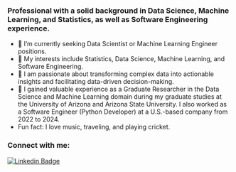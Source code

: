 ### Professional with a solid background in Data Science, Machine Learning, and Statistics, as well as Software Engineering experience.

- 🔭 I’m currently seeking Data Scientist or Machine Learning Engineer positions.
- 🥅 My interests include Statistics, Data Science, Machine Learning, and Software Engineering.
- 🌱 I am passionate about transforming complex data into actionable insights and facilitating data-driven decision-making.
- 👯 I gained valuable experience as a Graduate Researcher in the Data Science and Machine Learning domain during my graduate studies at the University of Arizona and Arizona State University. I also worked as a Software Engineer (Python Developer) at a U.S.-based company from 2022 to 2024.
-  Fun fact: I love music, traveling, and playing cricket.


### Connect with me:

[![Linkedin Badge](https://img.shields.io/badge/-robinyuarizona-blue?style=flat-square&logo=Linkedin&logoColor=white&link=https://www.linkedin.com/in/robinyuarizona/)](https://www.linkedin.com/in/robinyuarizona/)

<!---
### Languages and Tools:
[![Python](https://img.shields.io/static/v1?label=&message=Python&color=3C78A9&logo=python&logoColor=FFFFFF)](https://www.python.org/)
[![R](https://img.shields.io/static/v1?label=&message=R&color=3C78A9&logo=R&logoColor=FFFFFF)](https://www.r-project.org/)
-->


<!--- 
![Robin's github stats](https://github-readme-stats.vercel.app/api?username=robinyUArizona&hide=["issues"]&show_icons=true)

![visitors](https://visitor-badge.glitch.me/badge?page_id=robinyUArizona.robinyUArizona)
-->









